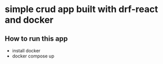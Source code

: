 # simple crud app built with drf-react and docker

## How to run this app  

* install docker
* docker compose up
